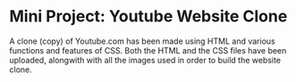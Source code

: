 # Mini Project: Youtube Website Clone
A clone (copy) of Youtube.com has been made using HTML and various functions and features of CSS. Both the HTML and the CSS files have been uploaded, alongwith with all the images used in order to build the website clone.
